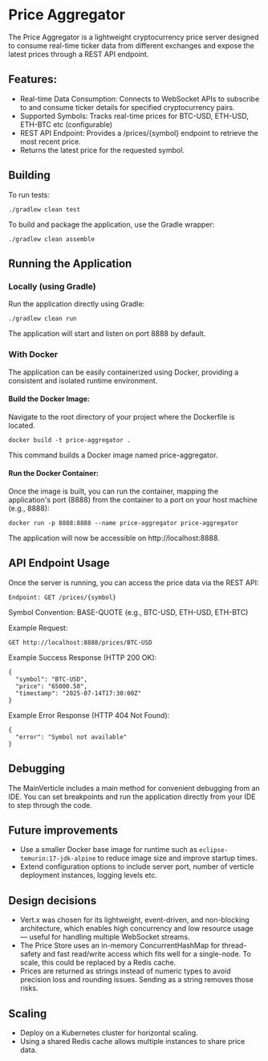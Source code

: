 # Price Aggregator

The Price Aggregator is a lightweight cryptocurrency price server designed to consume real-time ticker data from different exchanges and expose the latest prices through a REST API endpoint.

## Features:

- Real-time Data Consumption: Connects to WebSocket APIs to subscribe to and consume ticker details for specified cryptocurrency pairs.
- Supported Symbols: Tracks real-time prices for BTC-USD, ETH-USD, ETH-BTC etc (configurable)
- REST API Endpoint: Provides a /prices/{symbol} endpoint to retrieve the most recent price.
- Returns the latest price for the requested symbol.

## Building
To run tests:
```
./gradlew clean test
```

To build and package the application, use the Gradle wrapper:
```
./gradlew clean assemble
```

## Running the Application
### Locally (using Gradle)
Run the application directly using Gradle:
```
./gradlew clean run
```

The application will start and listen on port 8888 by default.

### With Docker
The application can be easily containerized using Docker, providing a consistent and isolated runtime environment.

#### Build the Docker Image:
Navigate to the root directory of your project where the Dockerfile is located.
```
docker build -t price-aggregator .
```

This command builds a Docker image named price-aggregator.

#### Run the Docker Container:
Once the image is built, you can run the container, mapping the application's port (8888) from the container to a port on your host machine (e.g., 8888):
```
docker run -p 8888:8888 --name price-aggregator price-aggregator
```
The application will now be accessible on http://localhost:8888.

## API Endpoint Usage

Once the server is running, you can access the price data via the REST API:
```
Endpoint: GET /prices/{symbol}
```
Symbol Convention: BASE-QUOTE (e.g., BTC-USD, ETH-USD, ETH-BTC)

Example Request:
```
GET http://localhost:8888/prices/BTC-USD
```
Example Success Response (HTTP 200 OK):
```
{
  "symbol": "BTC-USD",
  "price": "65000.50",
  "timestamp": "2025-07-14T17:30:00Z"
}
```
Example Error Response (HTTP 404 Not Found):
```
{
  "error": "Symbol not available"
}
```
## Debugging
The MainVerticle includes a main method for convenient debugging from an IDE. You can set breakpoints and run the application directly from your IDE to step through the code.

## Future improvements
- Use a smaller Docker base image for runtime such as `eclipse-temurin:17-jdk-alpine` to reduce image size and improve startup times.
- Extend configuration options to include server port, number of verticle deployment instances, logging levels etc.

## Design decisions
- Vert.x was chosen for its lightweight, event-driven, and non-blocking architecture, which enables high concurrency and low resource usage — useful for handling multiple WebSocket streams.
- The Price Store uses an in-memory ConcurrentHashMap for thread-safety and fast read/write access which fits well for a single-node. To scale, this could be replaced by a Redis cache.
- Prices are returned as strings instead of numeric types to avoid precision loss and rounding issues. Sending as a string removes those risks.

## Scaling
- Deploy on a Kubernetes cluster for horizontal scaling.
- Using a shared Redis cache allows multiple instances to share price data.
